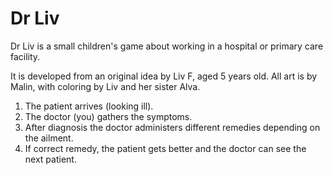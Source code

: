 # Dr Liv

Dr Liv is a small children's game about working in a hospital or primary care facility.

It is developed from an original idea by Liv F, aged 5 years old.
All art is by Malin, with coloring by Liv and her sister Alva.

1. The patient arrives (looking ill).
2. The doctor (you) gathers the symptoms.
3. After diagnosis the doctor administers different remedies depending on the ailment.
4. If correct remedy, the patient gets better and the doctor can see the next patient.
